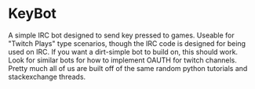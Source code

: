 # KeyBot
A simple IRC bot designed to send key pressed to games. Useable for "Twitch Plays" type scenarios, though the IRC code is designed for being used on IRC. If you want a dirt-simple bot to build on, this should work. Look for similar bots for how to implement OAUTH for twitch channels. Pretty much all of us are built off of the same random python tutorials and stackexchange threads.
